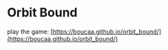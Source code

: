 # Orbit Bound

play the game: [https://boucaa.github.io/orbit_bound/](https://boucaa.github.io/orbit_bound/)